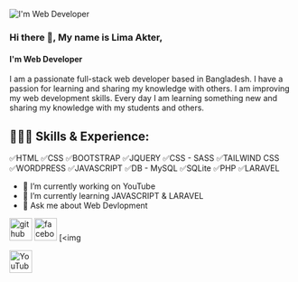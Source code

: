 
![I'm  Web Developer](https://pbs.twimg.com/profile_banners/1666404991870050305/1706901478/1500x500)
### Hi there 👋, My name is Lima Akter,
#### I'm  Web Developer


 I am a passionate full-stack web developer based in Bangladesh. I have a passion for learning and sharing my knowledge with others. I am improving my web development skills. Every day I am learning something new and sharing my knowledge with my students and others.

## 🤹🏾‍♀️ Skills & Experience: 
✅HTML
✅CSS
✅BOOTSTRAP
✅JQUERY
✅CSS - SASS
✅TAILWIND CSS
✅WORDPRESS
✅JAVASCRIPT
✅DB - MySQL
✅SQLite
✅PHP
✅LARAVEL 
 

- 🔭 I’m currently working on YouTube 
- 🌱 I’m currently learning JAVASCRIPT & LARAVEL 
- 💬 Ask me about Web Devlopment 




[<img src='https://cdn.jsdelivr.net/npm/simple-icons@3.0.1/icons/github.svg' alt='github' height='40'>](https://github.com/mirronmahamudlima)  [<img src='https://cdn.jsdelivr.net/npm/simple-icons@3.0.1/icons/facebook.svg' alt='facebook' height='40'>](https://www.facebook.com/mirronmahamud.lima)  [<img 

[<img src='https://cdn.jsdelivr.net/npm/simple-icons@3.0.1/icons/youtube.svg' alt='YouTube' height='40'>](https://www.youtube.com/channel/https://www.youtube.com/channel/UCfredVsvxyhBiz0fTZDyNRw)  



